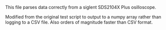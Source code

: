 This file parses data correctly from a siglent SDS2104X Plus osilloscope.

Modified from the original test script to output to a numpy array rather than logging to a CSV file. Also orders of magnitude faster than CSV format.

